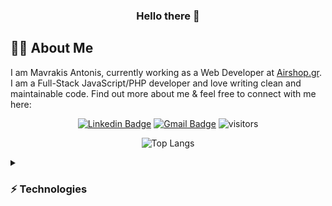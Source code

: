 ### <div id="header" align="center"> Hello there 👋</div>

<!--
**MercyMePlz/MercyMePlz** is a ✨ _special_ ✨ repository because its `README.md` (this file) appears on your GitHub profile.

Here are some ideas to get you started:

- 🔭 I’m currently working on ...
- 🌱 I’m currently learning ...
- 👯 I’m looking to collaborate on ...
- 🤔 I’m looking for help with ...
- 💬 Ask me about ...
- 📫 How to reach me: ...
- 😄 Pronouns: ...
- ⚡ Fun fact: ...
-->

## :man_technologist: About Me
I am Mavrakis Antonis, currently working as a Web Developer at [Airshop.gr](https://www.airshop.gr/). I am a Full-Stack JavaScript/PHP developer and love writing clean and maintainable code. Find out more about me & feel free to connect with me here:

<div id="links" align="center">
  
[![Linkedin Badge](https://img.shields.io/badge/-Mavrakis_Antonis-blue?style=flat-square&logo=Linkedin&logoColor=white&link=https://www.linkedin.com/in/antonis-mavrakis-a33461142/)](https://www.linkedin.com/in/antonis-mavrakis-a33461142/)
[![Gmail Badge](https://img.shields.io/badge/-antonis.mavrak@gmail.com-c14438?style=flat-square&logo=Gmail&logoColor=white&link=mailto:antonis.mavrak@gmail.com)](mailto:antonis.mavrak@gmail.com)
![visitors](https://visitor-badge.laobi.icu/badge?page_id=AntonisMavrak.AntonisMavrak)
</div>
<div align="center">
  
  ![Top Langs](https://github-readme-stats.vercel.app/api/top-langs/?username=AntonisMavrak&layout=compact)
</div>

<details>
<summary> 
  <h3>⚡ Technologies </h3> </summary>
<br>
  
![JavaScript](https://img.shields.io/badge/-JavaScript-yellow?style=flat-square&logo=javascript)
![Nodejs](https://img.shields.io/badge/-Nodejs-green?style=flat-square&logo=Node.js)
![TypeScript](https://img.shields.io/badge/-TypeScript-007ACC?style=flat-square&logo=typescript)
![C++](https://img.shields.io/badge/-C++-00599C?style=flat-square&logo=c)
![HTML5](https://img.shields.io/badge/-HTML5-E34F26?style=flat-square&logo=html5&logoColor=white)
![CSS3](https://img.shields.io/badge/-CSS3-1572B6?style=flat-square&logo=css3)
![Bootstrap](https://img.shields.io/badge/-Bootstrap-563D7C?style=flat-square&logo=bootstrap)
![MongoDB](https://img.shields.io/badge/-MongoDB-227001?style=flat-square&logo=mongodb)
![Redis](https://img.shields.io/badge/-Redis-f57242?style=flat-square&logo=Redis)
![MySQL](https://img.shields.io/badge/-MySQL-00044f?style=flat-square&logo=mysql)
![Git](https://img.shields.io/badge/-Git-black?style=flat-square&logo=git)

</details>

<!-- <details>
<summary> 
  <h3> 📈 Github Stats </h3> </summary>
<br>

![Antoni's GitHub stats](https://github-readme-stats.vercel.app/api?username=AntonisMavrak&show_icons=true&theme=dracula)[![Top Langs](https://github-readme-stats.vercel.app/api/top-langs/?username=AntonisMavrak&layout=compact&theme=dracula)](https://github.com/anuraghazra/github-readme-stats) -->
